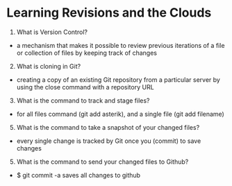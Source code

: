 # Learning Revisions and the Clouds

1. What is Version Control?
- a mechanism that makes it possible to review previous iterations of a file or collection of files by keeping track of changes
2. What is cloning in Git?
- creating a copy of an existing Git repository from a particular server by using the close command with a repository URL
3. What is the command to track and stage files?
- for all files command (git add asterik), and a single file (git add filename)
5. What is the command to take a snapshot of your changed files?
- every single change is tracked by Git once you (commit) to save changes
5. What is the command to send your changed files to Github?
- $ git commit -a saves all changes to github
